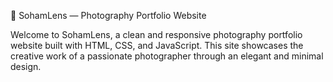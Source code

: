 📸 SohamLens — Photography Portfolio Website

Welcome to SohamLens, a clean and responsive photography portfolio website built with HTML, CSS, and JavaScript. This site showcases the creative work of a passionate photographer through an elegant and minimal design.